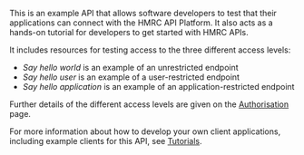 This is an example API that allows software developers to test that their applications can connect with the HMRC API Platform. It also acts as a hands-on tutorial for developers to get started with HMRC APIs.

It includes resources for testing access to the three different access levels:

- *Say hello world* is an example of an unrestricted endpoint
- *Say hello user* is an example of a user-restricted endpoint
- *Say hello application* is an example of an application-restricted endpoint

Further details of the different access levels are given on the [Authorisation](http://localhost:9680/api-documentation/docs/authorisation) page.

For more information about how to develop your own client applications, including example clients for this API, see [Tutorials](http://localhost:9680/api-documentation/docs/tutorials).
